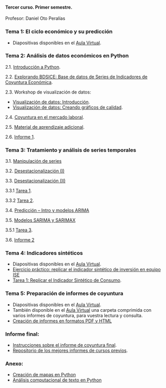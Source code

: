 #### Tercer curso. Primer semestre.

Profesor: Daniel Oto Peralías

### Tema 1: El ciclo económico y su predicción

* Diapositivas disponibles en el [Aula Virtual](https://campusvirtual.upo.es/).

### Tema 2: Análisis de datos económicos en Python

2.1. [Introducción a Python](https://github.com/otoperalias/Coyuntura/blob/main/clases/Tema2_I.ipynb).

2.2. [Explorando BDSICE: Base de datos de Series de Indicadores de Coyuntura Económica](https://github.com/otoperalias/Coyuntura/blob/main/clases/Tema2_II.ipynb).

2.3. Workshop de visualización de datos:
* [Visualización de datos: Introducción](https://otoperalias.github.io/Coyuntura/clases/Tema2_Visualizacion1).
* [Visualización de datos: Creando gráficos de calidad](https://github.com/otoperalias/Coyuntura/blob/main/clases/Tema2_Visualizacion.ipynb).

2.4. [Coyuntura en el mercado laboral](https://github.com/otoperalias/Coyuntura/blob/main/clases/Tema2_IV.ipynb).

2.5. [Material de aprendizaje adicional](https://otoperalias.github.io/Coyuntura/clases/Tema2_V).

2.6. [Informe 1](https://otoperalias.github.io/Coyuntura/clases/Tema2_Informe1).

### Tema 3: Tratamiento y análisis de series temporales

3.1. [Manipulación de series](https://github.com/otoperalias/Coyuntura/blob/main/clases/Tema3_I.ipynb)

3.2. [Desestacionalización (I)](https://github.com/otoperalias/Coyuntura/blob/main/clases/Tema3_II.ipynb)

3.3. [Desestacionalización (II)](https://github.com/otoperalias/Coyuntura/blob/main/clases/Tema3_III.ipynb)

3.3.1 [Tarea 1](https://otoperalias.github.io/Coyuntura/clases/Tema3_Tarea1).

3.3.2 [Tarea 2](https://otoperalias.github.io/Coyuntura/clases/Tema3_Tarea2).

3.4. [Predicción – Intro y modelos ARIMA](https://github.com/otoperalias/Coyuntura/blob/main/clases/Tema3_IV.ipynb)

3.5. [Modelos SARIMA y SARIMAX](https://github.com/otoperalias/Coyuntura/blob/main/clases/Tema3_V.ipynb)

3.5.1 [Tarea 3](https://otoperalias.github.io/Coyuntura/clases/Tema3_Tarea3). 

3.6. [Informe 2](https://github.com/otoperalias/Coyuntura/blob/main/clases/Tema3_Informe2.ipynb)

### Tema 4: Indicadores sintéticos

* Diapositivas disponibles en el [Aula Virtual](https://campusvirtual.upo.es/).
* [Ejercicio práctico: replicar el indicador sintético de inversión en equipo ISE](https://github.com/otoperalias/Coyuntura/blob/main/clases/Tema4_ISE.ipynb)
* [Tarea 1: Replicar el Indicador Sintético de Consumo](https://github.com/otoperalias/Coyuntura/blob/main/clases/Tema4_Tarea1).

### Tema 5: Preparación de informes de coyuntura

* Diapositivas disponibles en el [Aula Virtual](https://campusvirtual.upo.es/).
* También disponible en el [Aula Virtual](https://campusvirtual.upo.es/) una carpeta comprimida con varios informes de coyuntura, para vuestra lectura y consulta.
* [Creación de informes en formatos PDF y HTML](https://github.com/otoperalias/Coyuntura/blob/main/clases/Tema5_formato_informes.ipynb)


### Informe final:
* [Instrucciones sobre el informe de coyuntura final](https://otoperalias.github.io/Coyuntura/clases/informe_final).
* [Repositorio de los mejores informes de cursos previos](https://otoperalias.github.io/Coyuntura).

### Anexo:
* [Creación de mapas en Python](https://github.com/otoperalias/Coyuntura/blob/main/clases/Workshop_mapas.ipynb)
* [Análisis computacional de texto en Python](https://github.com/otoperalias/Coyuntura/blob/main/clases/Workshop_texto.ipynb)
